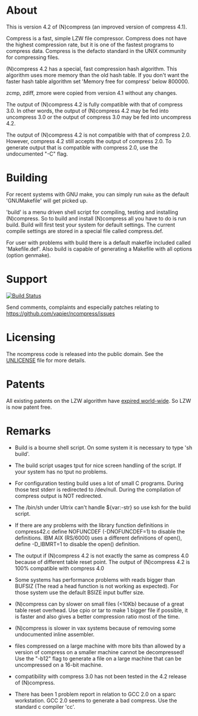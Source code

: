 # About

This is version 4.2 of (N)compress (an improved version of compress 4.1).

Compress is a fast, simple LZW file compressor.  Compress does not have
the highest compression rate, but it is one of the fastest programs to
compress data.  Compress is the defacto standard in the UNIX community
for compressing files.

(N)compress 4.2 has a special, fast compression hash algorithm.  This
algorithm uses more memory than the old hash table. If you don't want
the faster hash table algorithm set 'Memory free for compress' below
800000.

zcmp, zdiff, zmore were copied from version 4.1 without any changes.

The output of (N)compress 4.2 is fully compatible with that of compress 3.0.
In other words, the output of (N)compress 4.2 may be fed into uncompress 3.0 or
the output of compress 3.0 may be fed into uncompress 4.2.

The output of (N)compress 4.2 is not compatible with that of
compress 2.0.  However, compress 4.2 still accepts the output of
compress 2.0.  To generate output that is compatible with compress
2.0, use the undocumented "-C" flag.

# Building

For recent systems with GNU make, you can simply run `make` as the default
'GNUMakefile' will get picked up.

'build' is a menu driven shell script for compiling, testing and
installing (N)compress. So to build and install (N)compress all you have to
do is run build.  Build will first test your system for default
settings. The current compile settings are stored in a special file
called compress.def.

For user with problems with build there is a default makefile included
called 'Makefile.def'. Also build is capable of generating a Makefile with
all options (option genmake).

# Support

[![Build Status](https://travis-ci.org/vapier/ncompress.svg?branch=ncompress-4.2.4)](https://travis-ci.org/vapier/ncompress)

Send comments, complaints and especially patches relating to
    https://github.com/vapier/ncompress/issues

# Licensing

The ncompress code is released into the public domain.  See the
[UNLICENSE](UNLICENSE) file for more details.

# Patents

All existing patents on the LZW algorithm have
[expired world-wide](http://en.wikipedia.org/wiki/LZW#Patent_issues).
So LZW is now patent free.

# Remarks

- Build is a bourne shell script. On some system it is necessary to type
  'sh build'.

- The build script usages tput for nice screen handling of the script.
  If your system has no tput no problems.

- For configuration testing build uses a lot of small C programs. During
  those test stderr is redirected to /dev/null.
  During the compilation of compress output is NOT redirected.

- The /bin/sh under Ultrix can't handle ${var:-str} so use ksh for the
  build script.

- If there are any problems with the library function definitions in
  compress42.c define NOFUNCDEF (-DNOFUNCDEF=1) to disable the definitions.
  IBM AIX (RS/6000) uses a different definitions of open(), define -D_IBMRT=1
  to disable the open() definition.

- The output if (N)compress 4.2 is not exactly the same as compress 4.0
  because of different table reset point. The output of (N)compress 4.2
  is 100% compatible with compress 4.0

- Some systems has performance problems with reads bigger than BUFSIZ
  (The read a head function is not working as expected). For those
  system use the default BSIZE input buffer size.

- (N)compress can by slower on small files (<10Kb) because of a great
  table reset overhead. Use cpio or tar to make 1 bigger file if
  possible, it is faster and also gives a better compression ratio most
  of the time.

- (N)compress is slower in vax systems because of removing some
  undocumented inline assembler.

- files compressed on a large machine with more bits than allowed by
  a version of compress on a smaller machine cannot be decompressed!  Use the
  "-b12" flag to generate a file on a large machine that can be uncompressed
  on a 16-bit machine.

- compatibility with compress 3.0 has not been tested in the 4.2 release of
  (N)compress.

- There has been 1 problem report in relation to GCC 2.0 on a sparc
  workstation. GCC 2.0 seems to generate a bad compress. Use the
  standard c compiler 'cc'.
